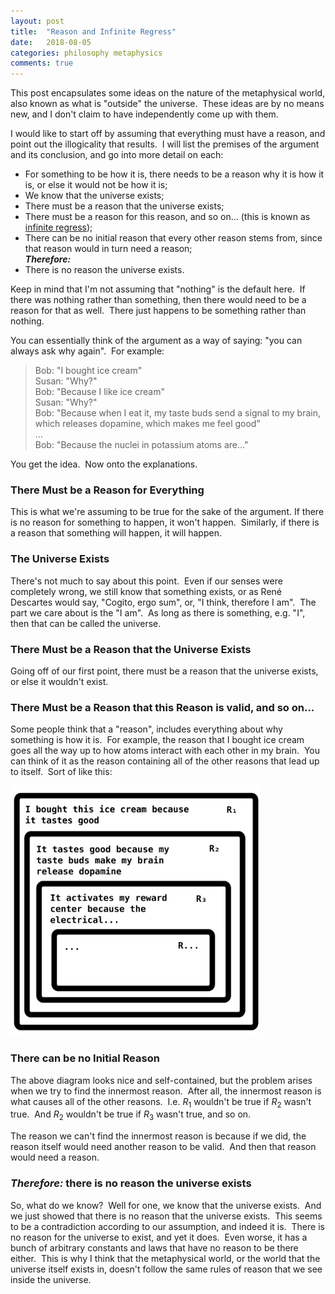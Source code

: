 ```yaml
---
layout: post
title:  "Reason and Infinite Regress"
date:   2018-08-05
categories: philosophy metaphysics
comments: true
---
```

This post encapsulates some ideas on the nature of the metaphysical world, also known as what is "outside" the universe.  These ideas are by no means new, and I don't claim to have independently come up with them.

I would like to start off by assuming that everything must have a reason, and point out the illogicality that results.  I will list the premises of the argument and its conclusion, and go into more detail on each:

- For something to be how it is, there needs to be a reason why it is how it is, or else it would not be how it is;
- We know that the universe exists;
- There must be a reason that the universe exists;
- There must be a reason for this reason, and so on... (this is known as <a href="https://en.wikipedia.org/wiki/Infinite_regress" target="_blank" rel="noopener">infinite regress</a>);
- There can be no initial reason that every other reason stems from, since that reason would in turn need a reason;  
  ***Therefore:***  
- There is no reason the universe exists.

Keep in mind that I'm not assuming that "nothing" is the default here.  If there was nothing rather than something, then there would need to be a reason for that as well.  There just happens to be something rather than nothing.

You can essentially think of the argument as a way of saying: "you can always ask why again".  For example:

>Bob: "I bought ice cream"  
>Susan: "Why?"  
>Bob: "Because I like ice cream"  
>Susan: "Why?"  
>Bob: "Because when I eat it, my taste buds send a signal to my brain, which releases dopamine, which makes me feel good"  
>...  
>Bob: "Because the nuclei in potassium atoms are..."

You get the idea.  Now onto the explanations.

### There Must be a Reason for Everything
This is what we're assuming to be true for the sake of the argument.  If there is no reason for something to happen, it won't happen.  Similarly, if there is a reason that something will happen, it will happen.

### The Universe Exists
There's not much to say about this point.  Even if our senses were completely wrong, we still know that something exists, or as René Descartes would say, "Cogito, ergo sum", or, "I think, therefore I am".  The part we care about is the "I am".  As long as there is something, e.g. "I", then that can be called the universe.

### There Must be a Reason that the Universe Exists
Going off of our first point, there must be a reason that the universe exists, or else it wouldn't exist.

### There Must be a Reason that this Reason is valid, and so on...
Some people think that a "reason", includes everything about why something is how it is.  For example, the reason that I bought ice cream goes all the way up to how atoms interact with each other in my brain.  You can think of it as the reason containing all of the other reasons that lead up to itself.  Sort of like this:

<img src="/assets/reason-flow.svg" alt="reason flow" width="400" height="400" />

### There can be no Initial Reason
The above diagram looks nice and self-contained, but the problem arises when we try to find the innermost reason.  After all, the innermost reason is what causes all of the other reasons.  I.e. $R_{1}$ wouldn't be true if $R_{2}$ wasn't true.  And $R_{2}$ wouldn't be true if $R_{3}$ wasn't true, and so on.

The reason we can't find the innermost reason is because if we did, the reason itself would need another reason to be valid.  And then that reason would need a reason.

### ***Therefore:*** there is no reason the universe exists
So, what do we know?  Well for one, we know that the universe exists.  And we just showed that there is no reason that the universe exists.  This seems to be a contradiction according to our assumption, and indeed it is.  There is no reason for the universe to exist, and yet it does.  Even worse, it has a bunch of arbitrary constants and laws that have no reason to be there either.  This is why I think that the metaphysical world, or the world that the universe itself exists in, doesn't follow the same rules of reason that we see inside the universe.
